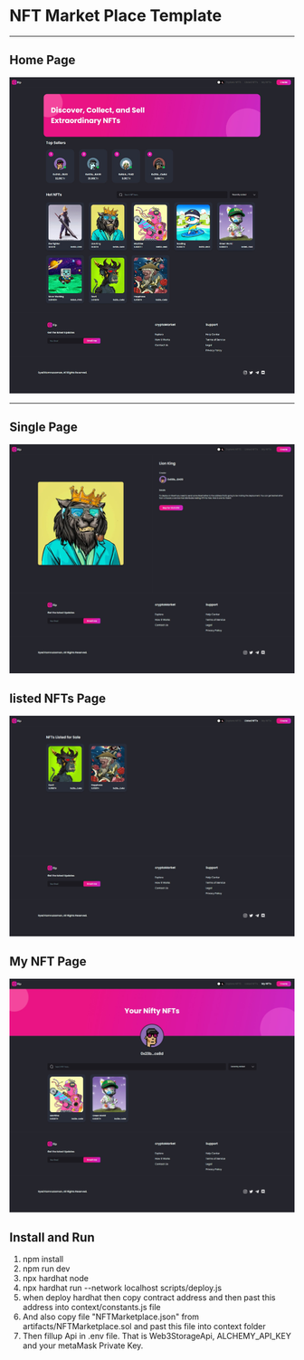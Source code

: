 # NFT Market Place Template

---

## Home Page

![This is a alt text.](/public/screenshort/home.jpg)

---

## Single Page

![This is a alt text.](/public/screenshort/single.jpg)

## listed NFTs Page

![This is a alt text.](/public/screenshort/listed.jpg)

## My NFT Page

![This is a alt text.](/public/screenshort/mynft.jpg)

## Install and Run

1. npm install
2. npm run dev
3. npx hardhat node
4. npx hardhat run --network localhost scripts/deploy.js
5. when deploy hardhat then copy contract address and then past this address into context/constants.js file
6. And also copy file "NFTMarketplace.json" from artifacts/NFTMarketplace.sol and past this file into context folder
7. Then fillup Api in .env file. That is Web3StorageApi, ALCHEMY_API_KEY and your metaMask Private Key. 


